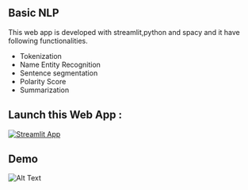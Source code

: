 ## Basic NLP

This web app is developed with streamlit,python and spacy and it have following functionalities.

- Tokenization
- Name Entity Recognition
- Sentence segmentation
- Polarity Score
- Summarization

## Launch this Web App :

[![Streamlit App](https://static.streamlit.io/badges/streamlit_badge_black_white.svg)](https://share.streamlit.io/muhammadarslanakram/basic_nlp/main/nlp_app.py)

## Demo 

![Alt Text](https://github.com/MuhammadArslanAkram/basic_nlp/blob/main/nlp_basics.gif)
